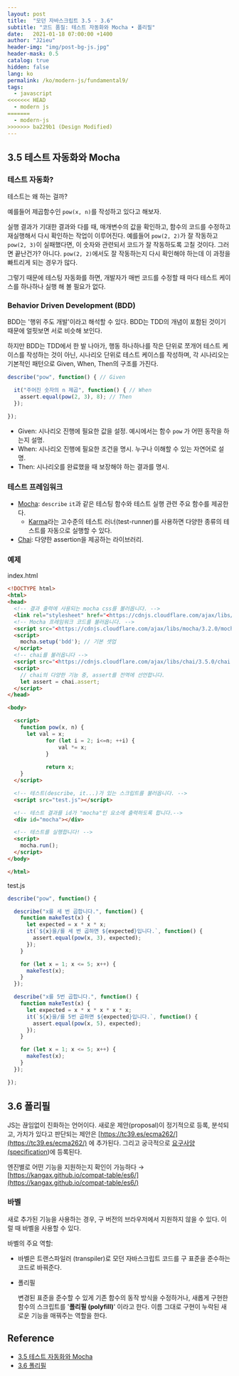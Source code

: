 ```yaml
---
layout: post
title:  "모던 자바스크립트 3.5 - 3.6"
subtitle: "코드 품질: 테스트 자동화와 Mocha • 폴리필"
date:   2021-01-18 07:00:00 +1400
author: "J2ieu"
header-img: "img/post-bg-js.jpg"
header-mask: 0.5
catalog: true
hidden: false
lang: ko
permalink: /ko/modern-js/fundamental9/
tags:
  - javascript
<<<<<<< HEAD
  - modern js 
=======
  - modern-js 
>>>>>>> ba229b1 (Design Modified)
---
```


## 3.5 테스트 자동화와 Mocha

### 테스트 자동화?

테스트는 왜 하는 걸까?

예를들어 제곱함수인 `pow(x, n)`를 작성하고 있다고 해보자.

실행 결과가 기대한 결과와 다를 때, 매개변수의 값을 확인하고, 함수의 코드를 수정하고 재실행해서 다시 확인하는 작업이 이루어진다. 예를들어 `pow(2, 2)`가 잘 작동하고 `pow(2, 3)`이 실패했다면, 이 숫자와 관련되서 코드가 잘 작동하도록 고칠 것이다. 그러면 끝난건가? 아니다. `pow(2, 2)`에서도 잘 작동하는지 다시 확인해야 하는데 이 과정을 빠트리게 되는 경우가 많다.

그렇기 때문에 테스팅 자동화를 하면, 개발자가 매번 코드를 수정할 때 마다 테스트 케이스를 하나하나 실행 해 볼 필요가 없다.

### Behavior Driven Development (BDD)

BDD는 '행위 주도 개발'이라고 해석할 수 있다. BDD는 TDD의 개념이 포함된 것이기 때문에 얼핏보면 서로 비슷해 보인다.

하지만 BDD는 TDD에서 한 발 나아가, 행동 하나하나를 작은 단위로 쪼개어 테스트 케이스를 작성하는 것이 아닌, 시나리오 단위로 테스트 케이스를 작성하며, 각 시나리오는 기본적인 패턴으로 Given, When, Then의 구조를 가진다.

```jsx
describe("pow", function() { // Given

  it("주어진 숫자의 n 제곱", function() { // When
    assert.equal(pow(2, 3), 8); // Then
  });

});
```

-   Given: 시나리오 진행에 필요한 값을 설정. 예시에서는 함수 `pow` 가 어떤 동작을 하는지 설명.
-   When: 시나리오 진행에 필요한 조건을 명시. 누구나 이해할 수 있는 자연어로 설명.
-   Then: 시나리오를 완료했을 때 보장해야 하는 결과를 명시.

### 테스트 프레임워크

-   [Mocha](https://mochajs.org): `describe` `it`과 같은 테스팅 함수와 테스트 실행 관련 주요 함수를 제공한다.
    -   [Karma](https://karma-runner.github.io/latest/index.html)라는 고수준의 테스트 러너(test-runner)를 사용하면 다양한 종류의 테스트를 자동으로 실행할 수 있다.
-   [Chai](https://www.chaijs.com): 다양한 assertion을 제공하는 라이브러리.

### 예제

index.html

```html
<!DOCTYPE html>
<html>
<head>
  <!-- 결과 출력에 사용되는 mocha css를 불러옵니다. -->
  <link rel="stylesheet" href="<https://cdnjs.cloudflare.com/ajax/libs/mocha/3.2.0/mocha.css>">
  <!-- Mocha 프레임워크 코드를 불러옵니다. -->
  <script src="<https://cdnjs.cloudflare.com/ajax/libs/mocha/3.2.0/mocha.js>"></script>
  <script>
    mocha.setup('bdd'); // 기본 셋업
  </script>
  <!-- chai를 불러옵니다 -->
  <script src="<https://cdnjs.cloudflare.com/ajax/libs/chai/3.5.0/chai.js>"></script>
  <script>
    // chai의 다양한 기능 중, assert를 전역에 선언합니다.
    let assert = chai.assert;
  </script>
</head>

<body>

  <script>
    function pow(x, n) {
      let val = x;
			for (let i = 2; i<=n; ++i) {
				val *= x;
			}
	
			return x;
    }
  </script>

  <!-- 테스트(describe, it...)가 있는 스크립트를 불러옵니다. -->
  <script src="test.js"></script>

  <!-- 테스트 결과를 id가 "mocha"인 요소에 출력하도록 합니다.-->
  <div id="mocha"></div>

  <!-- 테스트를 실행합니다! -->
  <script>
    mocha.run();
  </script>
</body>

</html>
```

test.js

```js
describe("pow", function() {

  describe("x를 세 번 곱합니다.", function() {
    function makeTest(x) {
      let expected = x * x * x;
      it(`${x}을/를 세 번 곱하면 ${expected}입니다.`, function() {
        assert.equal(pow(x, 3), expected);
      });
    }

    for (let x = 1; x <= 5; x++) {
      makeTest(x);
    }
  });

  describe("x를 5번 곱합니다.", function() {
    function makeTest(x) {
      let expected = x * x * x * x * x;
      it(`${x}을/를 5번 곱하면 ${expected}입니다.`, function() {
        assert.equal(pow(x, 5), expected);
      });
    }

    for (let x = 1; x <= 5; x++) {
      makeTest(x);
    }
  });

});
```

## 3.6 폴리필

JS는 끊임없이 진화하는 언어이다. 새로운 제안(proposal)이 정기적으로 등록, 분석되고, 가치가 있다고 판단되는 제안은 [](https://tc39.es/ecma262/)[https://tc39.es/ecma262/](https://tc39.es/ecma262/) 에 추가된다. 그리고 궁극적으로 [요구사양(specification](https://www.ecma-international.org/publications-and-standards/standards/ecma-262/))에 등록된다.

엔진별로 어떤 기능을 지원하는지 확인이 가능하다 → [](https://kangax.github.io/compat-table/es6/)[https://kangax.github.io/compat-table/es6/](https://kangax.github.io/compat-table/es6/)

### 바벨

새로 추가된 기능을 사용하는 경우, 구 버전의 브라우저에서 지원하지 않을 수 있다. 이럴 때 바벨을 사용할 수 있다.

바벨의 주요 역할:

-   바벨은 트랜스파일러 (transpiler)로 모던 자바스크립트 코드를 구 표준을 준수하는 코드로 바꿔준다.
    
-   폴리필
    
    변경된 표준을 준수할 수 있게 기존 함수의 동작 방식을 수정하거나, 새롭게 구현한 함수의 스크립트를 '**폴리필 (polyfill)**' 이라고 한다. 이름 그대로 구현이 누락된 새로운 기능을 매꿔주는 역할을 한다.
	
## Reference
- [3.5 테스트 자동화와 Mocha](https://ko.javascript.info/testing-mocha)
- [3.6 폴리필](https://ko.javascript.info/polyfills)
